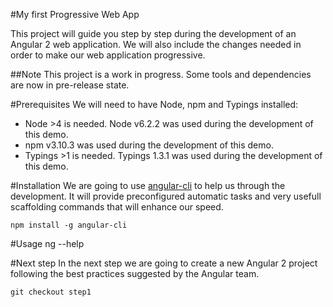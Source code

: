 #My first Progressive Web App

This project will guide you step by step during the development of an Angular 2 
web application. We will also include the changes needed in order to make our web 
application progressive.

##Note
This project is a work in progress.
Some tools and dependencies are now in pre-release state.

#Prerequisites
We will need to have Node, npm and Typings installed:
- Node >4 is needed. Node v6.2.2 was used during the development of this demo.
- npm v3.10.3 was used during the development of this demo.
- Typings >1 is needed. Typings 1.3.1 was used during the development of this demo.

#Installation
We are going to use [angular-cli](https://cli.angular.io/) to help us through the 
development. It will provide preconfigured automatic tasks and very usefull scaffolding
commands that will enhance our speed.

    npm install -g angular-cli

#Usage
    ng --help

#Next step
In the next step we are going to create a new Angular 2 project following the best 
practices suggested by the Angular team.

    git checkout step1